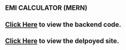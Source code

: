 ## EMI CALCULATOR (MERN)

## [Click Here](https://github.com/AKRaavanan/emi-calculator-server) to view the backend code.

## [Click Here](https://emi-calcu.netlify.app/emicalc) to view the delpoyed site.

